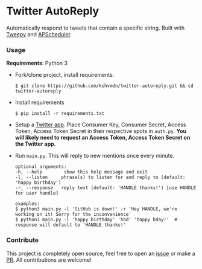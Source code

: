 # Twitter AutoReply
Automatically respond to tweets that contain a specific string. Built with [Tweepy](http://www.tweepy.org) and [APScheduler](https://apscheduler.readthedocs.org/en/latest/).

### Usage

**Requirements**: Python 3

+ Fork/clone project, install requirements.

  ```
  $ git clone https://github.com/kshvmdn/twitter-autoreply.git && cd twitter-autoreply
  ```
  
+ Install requirements

  ```
  $ pip install -r requirements.txt
  ```

+ Setup a [Twitter app](https://apps.twitter.com). Place Consumer Key, Consumer Secret, Access Token, Access Token Secret in their respective spots in `auth.py`. **You will likely need to request an Access Token, Access Token Secret on the Twitter app.**

+ Run `main.py`. This will reply to new mentions once every minute. 
  ```
  optional arguments:
  -h, --help        show this help message and exit
  -l, --listen     phrase(s) to listen for and reply to (default: 'happy birthday')
  -r, --response   reply text (default: 'HANDLE thanks!') [use HANDLE for user handle]
  
  examples:
  $ python3 main.py -l 'GitHub is down!' -r 'Hey HANDLE, we're working on it! Sorry for the inconvenience'
  $ python3 main.py -l 'happy birthday' 'hbd' 'happy bday!'  # response will default to 'HANDLE thanks!'
  ```

### Contribute

This project is completely open source, feel free to open an [issue](https://github.com/kshvmdn/twitter-autoreply/issues) or make a [PR](https://github.com/kshvmdn/twitter-autoreply/pulls). All contributions are welcome! 
